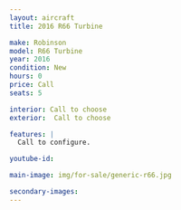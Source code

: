 ```yaml
---
layout: aircraft
title: 2016 R66 Turbine

make: Robinson
model: R66 Turbine
year: 2016
condition: New
hours: 0
price: Call
seats: 5

interior: Call to choose
exterior:  Call to choose

features: |
  Call to configure.

youtube-id:

main-image: img/for-sale/generic-r66.jpg

secondary-images:
---
```

